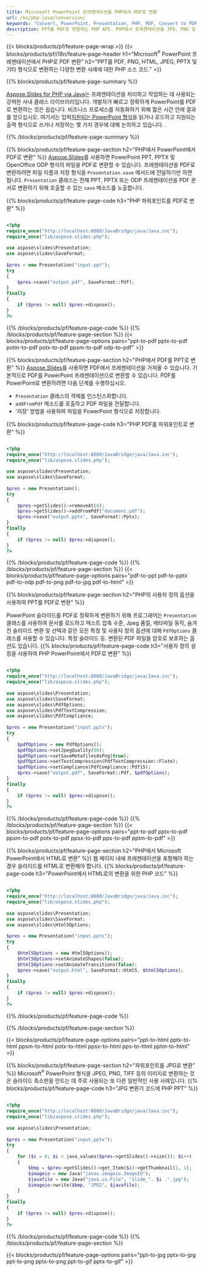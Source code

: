 ```yaml
---
title: Microsoft PowerPoint 프레젠테이션을 PHP에서 PDF로 변환
url: /ko/php-java/conversion/
keywords: "Convert, PowerPoint, Presentation, PHP, PDF, Convert to PDF, PPT to PDF"
description: PPT를 PDF로 변환하는 PHP API. PHP에서 프레젠테이션을 JPG, PNG 및 기타 형식으로 변환합니다.
---
```


{{< blocks/products/pf/feature-page-wrap >}}
{{< blocks/products/pf/i18n/feature-page-header h1="Microsoft<sup>®</sup> PowerPoint 프레젠테이션에서 PHP로 PDF 변환" h2="PPT를 PDF, PNG, HTML, JPEG, PPTX 및 기타 형식으로 변환하는 다양한 변환 사례에 대한 PHP 소스 코드." >}}

{{% blocks/products/pf/feature-page-summary %}}

[Aspose.Slides for PHP via Java](https://products.aspose.com/slides/ko/php-java/)는 프레젠테이션을 처리하고 작업하는 데 사용되는 강력한 사내 클래스 라이브러리입니다. 개발자가 빠르고 정확하게 PowerPoint를 PDF로 변환하는 것은 쉽습니다. 비즈니스 프로세스를 자동화하기 위해 짧은 시간 안에 결과를 얻으십시오. 여기서는 입력[지원되는 PowerPoint 형식](https://docs.aspose.com/slides/php-java/supported-file-formats/)을 읽거나 로드하고 지원되는 출력 형식으로 쓰거나 저장하는 몇 가지 경우에 대해 논의하고 있습니다. . 

{{% /blocks/products/pf/feature-page-summary  %}}

{{% blocks/products/pf/feature-page-section  h2="PHP에서 PowerPoint에서 PDF로 변환" %}}
[Aspose.Slides](https://products.aspose.com/slides/ko/php-java/)를 사용하면 PowerPoint PPT, PPTX 및 OpenOffice ODP 형식의 파일을 PDF로 변환할 수 있습니다. 프레젠테이션을 PDF로 변환하려면 파일 이름과 저장 형식을 `Presentation.save` 메서드에 전달하기만 하면 됩니다. `Presentation` 클래스는 전체 PPT, PPTX 또는 ODP 프레젠테이션을 PDF 문서로 변환하기 위해 호출할 수 있는 `save` 메소드를 노출합니다.

{{% blocks/products/pf/feature-page-code h3="PHP 파워포인트를 PDF로 변환" %}}

```php

<?php
require_once("http://localhost:8080/JavaBridge/java/Java.inc");
require_once("lib/aspose.slides.php");
 
use aspose\slides\Presentation;
use aspose\slides\SaveFormat;
 
$pres = new Presentation("input.ppt");
try
{
    $pres->save("output.pdf", SaveFormat::Pdf); 
}
finally
{
    if ($pres != null) $pres->dispose();
}
?>
```
{{% /blocks/products/pf/feature-page-code  %}}
{{% /blocks/products/pf/feature-page-section %}}
{{< blocks/products/pf/feature-page-options pairs="ppt-to-pdf pptx-to-pdf potm-to-pdf potx-to-pdf ppsm-to-pdf odp-to-pdf" >}}

{{% blocks/products/pf/feature-page-section  h2="PHP에서 PDF를 PPT로 변환" %}}
[Aspose.Slides](https://products.aspose.com/slides/ko/php-java/)를 사용하면 PDF에서 프레젠테이션을 가져올 수 있습니다. 기본적으로 PDF를 PowerPoint 프레젠테이션으로 변환할 수 있습니다. PDF를 PowerPoint로 변환하려면 다음 단계를 수행하십시오.
- `Presentation` 클래스의 객체를 인스턴스화합니다.
- `addFromPdf` 메소드를 호출하고 PDF 파일을 전달합니다.
- '저장' 방법을 사용하여 파일을 PowerPoint 형식으로 저장합니다.

{{% blocks/products/pf/feature-page-code h3="PHP PDF를 파워포인트로 변환" %}}

```php

<?php
require_once("http://localhost:8080/JavaBridge/java/Java.inc");
require_once("lib/aspose.slides.php");
 
use aspose\slides\Presentation;
use aspose\slides\SaveFormat;
 
$pres = new Presentation();
try
{
    $pres->getSlides()->removeAt(0);
    $pres->getSlides()->addFromPdf("document.pdf");
    $pres->save("output.pptx", SaveFormat::Pptx); 
}
finally
{
    if ($pres != null) $pres->dispose();
}
?>
```
{{% /blocks/products/pf/feature-page-code  %}}
{{% /blocks/products/pf/feature-page-section %}}
{{< blocks/products/pf/feature-page-options pairs="pdf-to-ppt pdf-to-pptx pdf-to-odp pdf-to-png pdf-to-jpg pdf-to-html" >}}


{{% blocks/products/pf/feature-page-section  h2="PHP의 사용자 정의 옵션을 사용하여 PPT를 PDF로 변환" %}}

PowerPoint 슬라이드를 PDF로 정확하게 변환하기 위해 프로그래머는 `Presentation` 클래스를 사용하여 문서를 로드하고 텍스트 압축 수준, Jpeg 품질, 메타파일 동작, 숨겨진 슬라이드 변환 및 선택과 같은 모든 특정 및 사용자 정의 옵션에 대해 `PdfOptions` 클래스를 사용할 수 있습니다. 특정 슬라이드 등. 변환된 PDF 파일을 암호로 보호하는 옵션도 있습니다.
{{% blocks/products/pf/feature-page-code h3="사용자 정의 설정을 사용하여 PHP PowerPoint에서 PDF로 변환" %}}

```php

<?php
require_once("http://localhost:8080/JavaBridge/java/Java.inc");
require_once("lib/aspose.slides.php");
 
use aspose\slides\Presentation;
use aspose\slides\SaveFormat;
use aspose\slides\PdfOptions;
use aspose\slides\PdfTextCompression;
use aspose\slides\PdfCompliance;
 
$pres = new Presentation("input.pptx");
try
{
    $pdfOptions = new PdfOptions();
    $pdfOptions->setJpegQuality(90);
    $pdfOptions->setSaveMetafilesAsPng(true);
    $pdfOptions->setTextCompression(PdfTextCompression::Flate);
    $pdfOptions->setCompliance(PdfCompliance::Pdf15);
    $pres->save("output.pdf", SaveFormat::Pdf, $pdfOptions);
}
finally
{
    if ($pres != null) $pres->dispose();
}
?>
```
{{% /blocks/products/pf/feature-page-code  %}}
{{% /blocks/products/pf/feature-page-section %}}
{{< blocks/products/pf/feature-page-options pairs="ppt-to-pdf pptx-to-pdf ppsm-to-pdf potx-to-pdf ppsx-to-pdf pps-to-pdf pptm-to-pdf" >}}


{{% blocks/products/pf/feature-page-section  h2="PHP에서 Microsoft PowerPoint에서 HTML로 변환" %}}
웹 페이지 내에 프레젠테이션을 포함해야 하는 경우 슬라이드를 HTML로 변환해야 합니다. 
{{% blocks/products/pf/feature-page-code h3="PowerPoint에서 HTML로의 변환을 위한 PHP 코드" %}}

```php

<?php
require_once("http://localhost:8080/JavaBridge/java/Java.inc");
require_once("lib/aspose.slides.php");
 
use aspose\slides\Presentation;
use aspose\slides\SaveFormat;
use aspose\slides\Html5Options;
 
$pres = new Presentation("input.pptx");
try
{
    $html5Options = new Html5Options();
    $html5Options->setAnimateShapes(false);
    $html5Options->setAnimateTransitions(false);
    $pres->save("output.html", SaveFormat::Html5, $html5Options);
}
finally
{
    if ($pres != null) $pres->dispose();
}
?>
```
{{% /blocks/products/pf/feature-page-code %}}

{{% /blocks/products/pf/feature-page-section %}}

{{< blocks/products/pf/feature-page-options pairs="ppt-to-html pptx-to-html ppsm-to-html potx-to-html ppsx-to-html pps-to-html pptm-to-html" >}}

{{% blocks/products/pf/feature-page-section  h2="파워포인트를 JPG로 변환" %}}
Microsoft<sup>®</sup> PowerPoint 형식을 JPEG, PNG, TIFF 등의 이미지로 변환하는 것은 슬라이드 축소판을 만드는 데 주로 사용되는 또 다른 일반적인 사용 사례입니다. 
{{% blocks/products/pf/feature-page-code h3="JPG 변환기 코드에 PHP PPT" %}}
```php

<?php
require_once("http://localhost:8080/JavaBridge/java/Java.inc");
require_once("lib/aspose.slides.php");
 
use aspose\slides\Presentation;
 
$pres = new Presentation("input.pptx");
try
{
    for ($i = 0; $i < java_values($pres->getSlides()->size()); $i++)
    {
        $bmp = $pres->getSlides()->get_Item($i)->getThumbnail(1, 1);
        $imageio = new Java("javax.imageio.ImageIO");
        $javafile = new Java("java.io.File", "slide_". $i .".jpg");
        $imageio->write($bmp, "JPEG", $javafile);
    }
}
finally
{
    if ($pres != null) $pres->dispose();
}
?>  
```
{{% /blocks/products/pf/feature-page-code %}}
{{% /blocks/products/pf/feature-page-section %}}

{{< blocks/products/pf/feature-page-options pairs="ppt-to-jpg pptx-to-jpg ppt-to-png pptx-to-png ppt-to-gif pptx-to-gif" >}}
